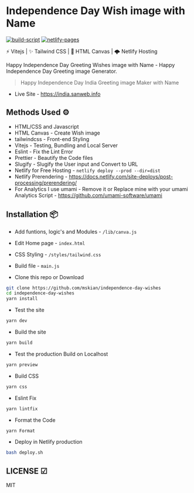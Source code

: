 # Independence Day Wish image with Name

[![build-script](https://github.com/mskian/independence-day-wishes/actions/workflows/build.yml/badge.svg)](https://github.com/mskian/independence-day-wishes/actions/workflows/build.yml) [![netlify-pages](https://github.com/mskian/independence-day-wishes/actions/workflows/deploy.yml/badge.svg)](https://github.com/mskian/independence-day-wishes/actions/workflows/deploy.yml)  

⚡ Vitejs | ✨ Tailwind CSS | 📸 HTML Canvas  | 🌩 Netlify Hosting

Happy Independence Day Greeting Wishes image with Name - Happy Independence Day Greeting image Generator.

> Happy Independence Day India Greeting image Maker with Name  

- Live Site - <https://india.sanweb.info>

## Methods Used ⚙

- HTML/CSS and Javascript
- HTML Canvas - Create Wish image
- tailwindcss - Front-end Styling
- Vitejs - Testing, Bundling and Local Server
- Eslint - Fix the Lint Error
- Prettier - Beautify the Code files
- Slugify - Slugify the User input and Convert to URL
- Netlify for Free Hosting - `netlify deploy --prod --dir=dist`
- Netlify Prerendering - <https://docs.netlify.com/site-deploys/post-processing/prerendering/>
- For Analytics I use umami - Remove it or Replace mine with your umami Analytics Script - <https://github.com/umami-software/umami>  

## Installation 📦

- Add funtions, logic's and Modules - `/lib/canva.js`
- Edit Home page - `index.html`
- CSS Styling - `/styles/tailwind.css`
- Build file - `main.js`

- Clone this repo or Download

```sh
git clone https://github.com/mskian/independence-day-wishes
cd independence-day-wishes
yarn install
```

- Test the site

```sh
yarn dev
```

- Build the site

```sh
yarn build
```

- Test the production Build on Localhost

```sh
yarn preview
```

- Build CSS

```sh
yarn css
```

- Eslint Fix

```sh
yarn lintfix
```

- Format the Code

```sh
yarn Format
```

- Deploy in Netlify production

```sh
bash deploy.sh
```

## LICENSE ☑

MIT
